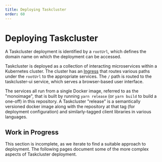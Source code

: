 ```yaml
---
title: Deploying Taskcluster
order: 60
---
```


# Deploying Taskcluster

A Taskcluster deployment is identified by a `rootUrl`, which defines the domain name on which the deployment can be accessed.

Taskcluster is deployed as a collection of interacting microservices within a Kubernetes cluster.
The cluster has an [Ingress](https://kubernetes.io/docs/concepts/services-networking/ingress/) that routes various paths under the `rootUrl` to the appropriate services.
The `/` path is routed to the taskcluster-ui service, which serves a browser-based user interface.

The services all run from a single Docker image, referred to as the "monoimage", that is built by running `yarn release` (or `yarn build` to build a one-off) in this repository.
A Taskcluster "release" is a semantically versioned docker image along with the repository at that tag (for deployment configuration) and similarly-tagged client libraries in various languages.

## Work in Progress

This section is incomplete, as we iterate to find a suitable approach to deployment.
The following pages document some of the more complex aspects of Taskcluster deployment.
